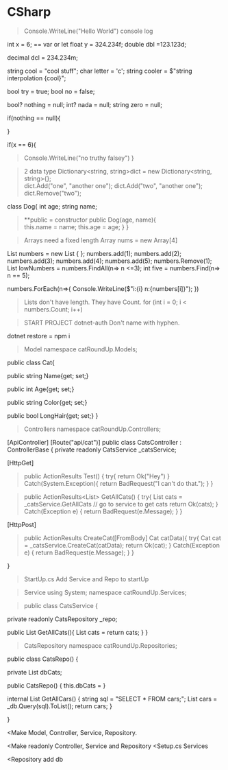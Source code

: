 # CSharp

>Console.WriteLine("Hello World") console log

int x = 6; == var or let
float y = 324.234f;
double dbl =123.123d;
<!-- largest datatype, used for 'm'oney -->
decimal dcl = 234.234m;

string cool = "cool stuff";
char letter = 'c';
string cooler = $"string interpolation {cool}";

bool try = true;
bool no = false;

bool? nothing = null;
int? nada = null;
string zero = null;

if(nothing == null){

}

if(x == 6){
 > Console.WriteLine("no truthy falsey")
}

>2 data type
Dictionary<string, string>dict = new Dictionary<string, string>{};  
dict.Add("one", "another one");
dict.Add("two", "another one");
dict.Remove("two");

class Dog{
  int age;
  string name;

>**public = constructor 
  public Dog(age, name){  
    this.name = name;
    this.age = age;
  }
}

>Arrays need a fixed length
Array nums = new Array[4]

List<int> numbers = new List<list> { };
numbers.add(1);
numbers.add(2);
numbers.add(3);
numbers.add(4);
numbers.add(5);
numbers.Remove(1);
List<int> lowNumbers = numbers.FindAll(n=> n <=3);
int five = numbers.Find(n=> n == 5);

numbers.ForEach(n=>{
Console.WriteLine($"i:{i} n:{numbers[i]}");
})

> Lists don't have length. They have Count.
for (int i = 0; i < numbers.Count; i++)

>START PROJECT
dotnet-auth 
> Don't name with hyphen.

dotnet restore = npm i 

> Model
namespace catRoundUp.Models;

public class Cat{

  public string Name{get; set;}

  public int Age{get; set;}

  public string Color{get; set;}

  public bool LongHair{get; set;}
}

> Controllers
namespace catRoundUp.Controllers;

[ApiController]
[Route("api/cat")]
public class CatsController : ControllerBase
{
  private readonly CatsService _catsService;

[HttpGet]
> public ActionResults <string> Test()
 {
    try{
    <!-- return "hey"; -->
    return Ok("Hey")
    }
    Catch(System.Exception){
    return BadRequest("I can't do that.");
    }
 } 

> public ActionResults<List<Cat>> GetAllCats()
{
  try{
    List<Cat> cats = _catsService.GetAllCats  // go to service to get cats
    return Ok(cats);
  }
  Catch(Exception e)
  {
   return BadRequest(e.Message);
  }
}

[HttpPost]
> public ActionResults<Cat> CreateCat([FromBody] Cat catData){
  try{
      Cat cat = _catsService.CreateCat(catData);
      return Ok(cat);
  }
  Catch(Exception e)
  {
   return BadRequest(e.Message);
  }
}

}

>StartUp.cs
>Add Service and Repo to startUp

>Service
using System;
namespace catRoundUp.Services;

> public class CatsService
{

  private readonly CatsRepository _repo;

  public List<Cat> GetAllCats(){
    List<Cat> cats = 
    return cats;
  }
}

>CatsRepository
namespace catRoundUp.Repositories;

public class CatsRepo()
{

  private List<Cat> dbCats;

  public CatsRepo()
  {
    this.dbCats = 
  }

  internal List<Cars> GetAllCars()
  {
    string sql = "SELECT * FROM cars;";
    List<Car> cars = _db.Query<Car>(sql).ToList();
    return cars;
  }

}


<Make Model, Controller, Service, Repository.

<Make readonly Controller, Service and Repository
<Setup.cs Services

<Repository add db




